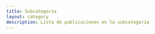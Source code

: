 ```yaml
---
title: Subcategoría
layout: category
description: Lista de publicaciones en la subcategoría
---
```


